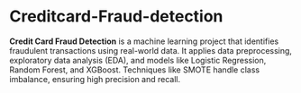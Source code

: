 # Creditcard-Fraud-detection
**Credit Card Fraud Detection** is a machine learning project that identifies fraudulent transactions using real-world data. It applies data preprocessing, exploratory data analysis (EDA), and models like Logistic Regression, Random Forest, and XGBoost. Techniques like SMOTE handle class imbalance, ensuring high precision and recall.
